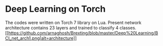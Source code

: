 # Deep Learning on Torch
The codes were written on Torch 7 library on Lua.
Present network architecture contains 23 layers and trained to classify 4 classes. <br/>
[[https://github.com/arnaghosh/Brexting/blob/master/Deep%20Learning/BCI_net_arch1.png|alt=architecture]]
